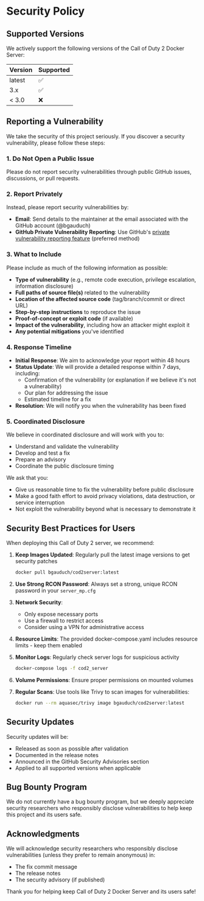 # Security Policy

## Supported Versions

We actively support the following versions of the Call of Duty 2 Docker Server:

| Version | Supported          |
| ------- | ------------------ |
| latest  | :white_check_mark: |
| 3.x     | :white_check_mark: |
| < 3.0   | :x:                |

## Reporting a Vulnerability

We take the security of this project seriously. If you discover a security vulnerability, please follow these steps:

### 1. **Do Not** Open a Public Issue

Please do not report security vulnerabilities through public GitHub issues, discussions, or pull requests.

### 2. Report Privately

Instead, please report security vulnerabilities by:

- **Email**: Send details to the maintainer at the email associated with the GitHub account (@bgauduch)
- **GitHub Private Vulnerability Reporting**: Use GitHub's [private vulnerability reporting feature](https://github.com/bgauduch/call-of-duty-2-docker-server/security/advisories/new) (preferred method)

### 3. What to Include

Please include as much of the following information as possible:

- **Type of vulnerability** (e.g., remote code execution, privilege escalation, information disclosure)
- **Full paths of source file(s)** related to the vulnerability
- **Location of the affected source code** (tag/branch/commit or direct URL)
- **Step-by-step instructions** to reproduce the issue
- **Proof-of-concept or exploit code** (if available)
- **Impact of the vulnerability**, including how an attacker might exploit it
- **Any potential mitigations** you've identified

### 4. Response Timeline

- **Initial Response**: We aim to acknowledge your report within 48 hours
- **Status Update**: We will provide a detailed response within 7 days, including:
  - Confirmation of the vulnerability (or explanation if we believe it's not a vulnerability)
  - Our plan for addressing the issue
  - Estimated timeline for a fix
- **Resolution**: We will notify you when the vulnerability has been fixed

### 5. Coordinated Disclosure

We believe in coordinated disclosure and will work with you to:

- Understand and validate the vulnerability
- Develop and test a fix
- Prepare an advisory
- Coordinate the public disclosure timing

We ask that you:

- Give us reasonable time to fix the vulnerability before public disclosure
- Make a good faith effort to avoid privacy violations, data destruction, or service interruption
- Not exploit the vulnerability beyond what is necessary to demonstrate it

## Security Best Practices for Users

When deploying this Call of Duty 2 server, we recommend:

1. **Keep Images Updated**: Regularly pull the latest image versions to get security patches
   ```bash
   docker pull bgauduch/cod2server:latest
   ```

2. **Use Strong RCON Password**: Always set a strong, unique RCON password in your `server_mp.cfg`

3. **Network Security**:
   - Only expose necessary ports
   - Use a firewall to restrict access
   - Consider using a VPN for administrative access

4. **Resource Limits**: The provided docker-compose.yaml includes resource limits - keep them enabled

5. **Monitor Logs**: Regularly check server logs for suspicious activity
   ```bash
   docker-compose logs -f cod2_server
   ```

6. **Volume Permissions**: Ensure proper permissions on mounted volumes

7. **Regular Scans**: Use tools like Trivy to scan images for vulnerabilities:
   ```bash
   docker run --rm aquasec/trivy image bgauduch/cod2server:latest
   ```

## Security Updates

Security updates will be:

- Released as soon as possible after validation
- Documented in the release notes
- Announced in the GitHub Security Advisories section
- Applied to all supported versions when applicable

## Bug Bounty Program

We do not currently have a bug bounty program, but we deeply appreciate security researchers who responsibly disclose vulnerabilities to help keep this project and its users safe.

## Acknowledgments

We will acknowledge security researchers who responsibly disclose vulnerabilities (unless they prefer to remain anonymous) in:

- The fix commit message
- The release notes
- The security advisory (if published)

Thank you for helping keep Call of Duty 2 Docker Server and its users safe!
